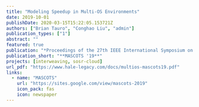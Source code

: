 ```yaml
---
title: "Modeling Speedup in Multi-OS Environments"
date: 2019-10-01
publishDate: 2020-03-15T15:22:05.153721Z
authors: ["Brian Tauro", "Conghao Liu", "admin"]
publication_types: ["1"]
abstract: ""
featured: true
publication: "*Proceedings of the 27th IEEE International Symposium on the Modeling, Analysis, and Simulation of Computer and Telecommunication Systems (MASCOTS 2019)*"
publication_short: "**MASCOTS '19**"
projects: [interweaving, sosr-cloud]
url_pdf: "https://www.hale-legacy.com/docs/multios-mascots19.pdf"
links:
  - name: "MASCOTS"
    url: "https://sites.google.com/view/mascots-2019"
    icon_pack: fas
    icon: newspaper
---
```


